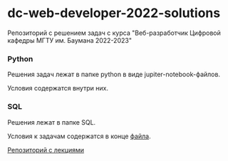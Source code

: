 # dc-web-developer-2022-solutions
 Репозиторий с решением задач с курса "Веб-разработчик Цифровой кафедры МГТУ им. Баумана 2022-2023"

### Python
 Решения задач лежат в папке python в виде jupiter-notebook-файлов. 
 
 Условия содержатся внутри них.
 
### SQL
 Решения лежат в папке SQL. 
 
 Условия к задачам содержатся в конце [файла](https://github.com/AliskaXY/dc-web-developer-2022/blob/main/03-databases/week-1/02.%20Tasks.ipynb).

[Репозиторий с лекциями](https://github.com/AliskaXY/dc-web-developer-2022/tree/main)
